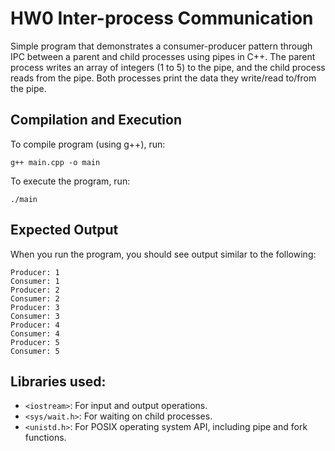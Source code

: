 # HW0 Inter-process Communication

Simple program that demonstrates a consumer-producer pattern through IPC between a parent and child processes using pipes in C++. The parent process writes an array of integers (1 to 5) to the pipe, and the child process reads from the pipe. Both processes print the data they write/read to/from the pipe.

## Compilation and Execution

To compile program (using g++), run:

```
g++ main.cpp -o main
```

To execute the program, run:

```
./main
```

## Expected Output

When you run the program, you should see output similar to the following:

```
Producer: 1
Consumer: 1
Producer: 2
Consumer: 2
Producer: 3
Consumer: 3
Producer: 4
Consumer: 4
Producer: 5
Consumer: 5
```
## Libraries used:
- `<iostream>`: For input and output operations.
- `<sys/wait.h>`: For waiting on child processes.
- `<unistd.h>`: For POSIX operating system API, including pipe and fork functions.